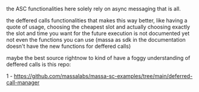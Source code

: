the ASC functionalities here solely rely on async messaging that is all.

the deffered calls functionalities that makes this way better, like having a quote of usage, choosing the cheapest slot and actually choosing exactly the slot and time you want for the future execution is 
not documented yet not even the functions you can use (massa as sdk in the documentation doesn't have the new functions for deffered calls)

maybe the best source rightnow to kind of have a foggy understanding of deffered calls is this repo:

1 - https://github.com/massalabs/massa-sc-examples/tree/main/deferred-call-manager

